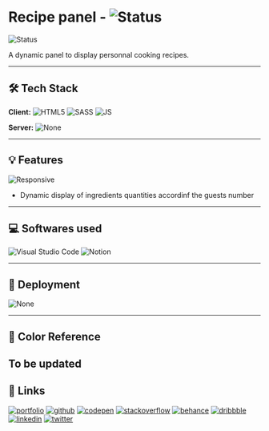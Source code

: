 # Recipe panel - ![Status](https://img.shields.io/badge/Status-On%20going-fd9644?style=flat-square)

<!-- ![Status](https://img.shields.io/badge/Status-Not%20started-eb3b5a?style=flat-square) -->

![Status](https://img.shields.io/badge/Status-On%20going-fd9644?style=flat-square)

<!-- ![Status](https://img.shields.io/badge/Status-Finished-20bf6b?style=flat-square) -->

A dynamic panel to display personnal cooking recipes.

---

## 🛠 Tech Stack

**Client:**
![HTML5](https://img.shields.io/badge/HTML5-E34F26?&logo=html5&logoColor=white)
![SASS](https://img.shields.io/badge/Sass-CC6699?&logo=sass&logoColor=white)
![JS](https://img.shields.io/badge/JavaScript-F7DF1E?&logo=javascript&logoColor=black)


**Server:**
![None](https://img.shields.io/badge/NONE-778899?)


---

## 💡 Features

![Responsive](https://img.shields.io/badge/Responsive-None-E74C3C?style=flat-square)

- Dynamic display of ingredients quantities accordinf the guests number

---

## 💻 Softwares used

![Visual Studio Code](https://img.shields.io/badge/Visual_Studio_Code-0078D4?&logo=visual%20studio%20code&logoColor=white)
![Notion](https://img.shields.io/badge/Notion-000000?&logo=notion&logoColor=white)

---

## 📲 Deployment

![None](https://img.shields.io/badge/NONE-778899?)

---

## 🎨 Color Reference

<!-- | Color      | Hex                                                                |
| ---------- | ------------------------------------------------------------------ |
| Turquoise  | ![#1ABC9C](https://placehold.co/15x15/1ABC9C/1ABC9C.png) `#1ABC9C` |
| Dark grey  | ![#19242e](https://placehold.co/15x15/19242e/19242e.png) `#19242e` |
| Light grey | ![#34495E](https://placehold.co/15x15/34495E/34495E.png) `#34495E` |
| Silver     | ![#BDC3C7](https://placehold.co/15x15/BDC3C7/BDC3C7.png) `#BDC3C7` | -->
To be updated
---

<!-- ## 📸 Screenshots

<img src="images/Screenshot.png" width=50%>

--- -->

## 🔗 Links

[![portfolio](https://img.shields.io/badge/my_portfolio-000?style=for-the-badge&logo=ko-fi&logoColor=white)](https://kevinbourgitteau.com/)
[![github](https://img.shields.io/badge/GitHub-100000?style=for-the-badge&logo=github&logoColor=white)](https://github.com/ka-be)
[![codepen](https://img.shields.io/badge/Codepen-000000?style=for-the-badge&logo=codepen&logoColor=white)](https://codepen.io/ka-be)
[![stackoverflow](https://img.shields.io/badge/Stack_Overflow-FE7A16?style=for-the-badge&logo=stack-overflow&logoColor=white)](https://stackoverflow.com/users/13797852/kevin-bjto)
[![behance](https://img.shields.io/badge/-Behance-blue?style=for-the-badge&logo=behance&logoColor=white)](https://www.behance.net/kaabe)
[![dribbble](https://img.shields.io/badge/Dribbble-EA4C89?style=for-the-badge&logo=dribbble&logoColor=white)](https://dribbble.com/Kaabee)
[![linkedin](https://img.shields.io/badge/linkedin-0A66C2?style=for-the-badge&logo=linkedin&logoColor=white)](https://fr.linkedin.com/in/kevin-bourgitteau)
[![twitter](https://img.shields.io/badge/twitter-1DA1F2?style=for-the-badge&logo=twitter&logoColor=white)](https://twitter.com/BjtoKevin)
